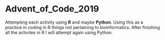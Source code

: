 # Advent_of_Code_2019

Attempting each activity using **R** and maybe **Python**. Using this as a practice in coding in R things not pertaining to bioinformatics.
After finishing all the activites in R I will attempt again using Python.
